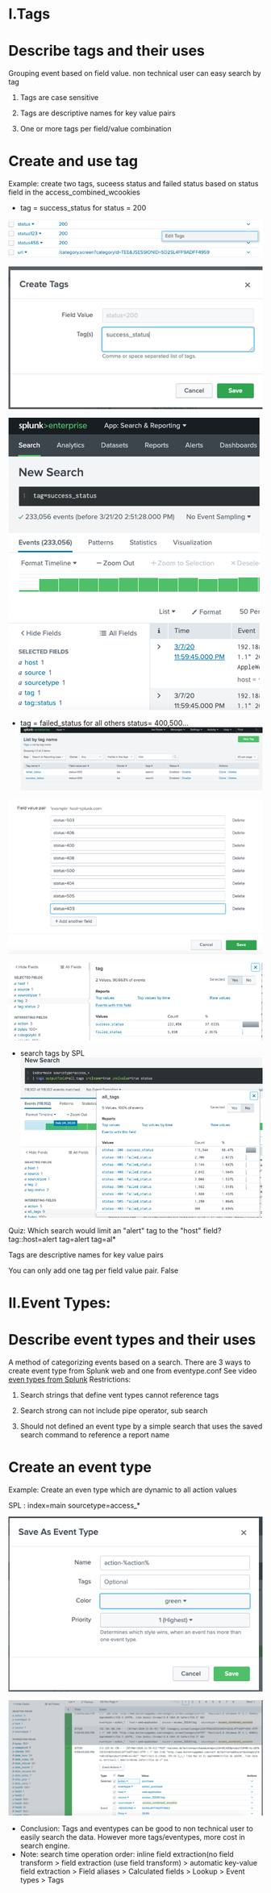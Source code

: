 # I.Tags 
# Describe tags and their uses
Grouping event based on field value. non technical user can easy search by tag
1. Tags are case sensitive 

2. Tags are descriptive names for key value pairs

3. One or more tags per field/value combination
	
# Create and use tag

Example: create two tags, suceess status and failed status based on status field in the access_combined_wcookies
* tag = success_status for status = 200

![Open edit tag from even action](image./tags1.png)

![Fill in tag_name and save](image./tags2.png)

![search by tag](image./tags3.png)

* tag = failed_status for all others status= 400,500...
![Repeat the above process and go to Setting > Tags to see failed_status](image./tags4.png)

![input other status values](image./tags5.png)

![search by tags](image./tags6.png)

* search tags by SPL
![tags outputfield inclname inclvalue field_name](image./tags7.png)

Quiz: 
Which search would limit an "alert" tag to the "host" field?  tag::host=alert tag=alert tag=al*

Tags are descriptive names for key value pairs

You can only add one tag per field value pair. False

# II.Event Types:
# Describe event types and their uses
A method of categorizing events based on a search. There are 3 ways to create event type from Splunk web and one from eventype.conf
See video [even types from Splunk](https://www.youtube.com/watch?v=KhdMgT9VbHs)
Restrictions:
1. Search strings that define vent types cannot reference tags

2. Search strong can not include pipe operator, sub search

3. Should not defined an event type by a simple search that uses the saved search command to reference a report name 

# Create an event type

Example: Create an even type which are dynamic to all action values

SPL : index=main sourcetype=access_*

![create eventtype from Save As option](image./eventypes1.png)

![Check eventypes](image./eventypes2.png)

* Conclusion: Tags and eventypes can be good to non technical user to easily search the data. However more tags/eventypes, more cost in search engine.
* Note: search time operation order: inline field extraction(no field transform > field extraction (use field transform) > automatic key-value field extraction > Field aliases > Calculated fields > Lookup > Event types > Tags
